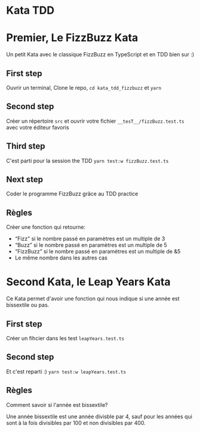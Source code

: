 # Kata TDD 

# Premier, Le FizzBuzz Kata
Un petit Kata avec le classique FizzBuzz en TypeScript et en TDD bien sur :)  

## First step
Ouvrir un terminal, Clone le repo, `cd kata_tdd_fizzbuzz` et `yarn`

## Second step
Créer un répertoire `src` et ouvrir votre  fichier `__tesT__/fizzBuzz.test.ts` avec votre éditeur favoris

## Third step
C'est parti pour la session the TDD
`yarn test:w fizzBuzz.test.ts`

## Next step
Coder le programme FizzBuzz grâce au TDD practice

## Règles
  Créer une fonction qui retourne:
 - “Fizz” si le nombre passé en paramètres est un multiple de 3
 - “Buzz” si le nombre passé en paramètres est un multiple de 5
 - “FizzBuzz” si le nombre passé en paramètres est un multiple de &5
 - Le même nombre dans les autres cas


# Second Kata, le Leap Years Kata
Ce Kata permet d'avoir une fonction qui nous indique si  une année est bissextile ou pas.
## First step
  Créer un fihcier dans les test `leapYears.test.ts`

## Second step
Et c'est reparti :) 
`yarn test:w leapYears.test.ts`

## Règles
Comment savoir si l'année est bissextile?

Une année bissextile est une année divisble par 4, sauf pour les années qui sont à la fois divisibles par 100 et non divisibles par 400. 



   
   
